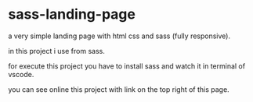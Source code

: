 # sass-landing-page
a very simple landing page with html css and sass (fully responsive).

in this project i use from sass.

for execute this project you have to install sass and watch it in terminal of vscode.

you can see online this project with link on the top right of this page.
